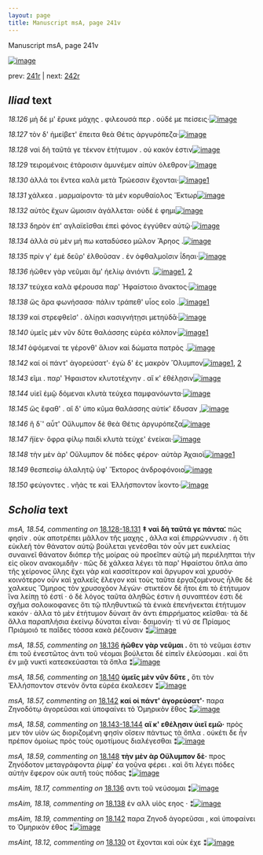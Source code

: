 ```yaml
---
layout: page
title: Manuscript msA, page 241v
---
```


Manuscript msA, page 241v

[![image](http://www.homermultitext.org/iipsrv?OBJ=IIP,1.0&FIF=/project/homer/pyramidal/deepzoom/hmt/vaimg/2017a/VA241VN_0743.tif&WID=100&CVT=JPEG)](http://www.homermultitext.org/ict2/?urn=urn:cite2:hmt:vaimg.2017a:VA241VN_0743)

prev:  [241r](../241r/) | next:  [242r](../242r/)

## *Iliad* text

*18.126* <a id="18.126"/> μὴ δέ μ' ἔρυκε μάχης . φιλεουσά περ . οὐδέ με πείσεις·[![image](http://www.homermultitext.org/iipsrv?OBJ=IIP,1.0&FIF=/project/homer/pyramidal/deepzoom/hmt/vaimg/2017a/VA241VN_0743.tif&RGN=0.466,0.2119,0.429,0.0293&WID=1000&CVT=JPEG)](http://www.homermultitext.org/ict2/?urn=urn:cite2:hmt:vaimg.2017a:VA241VN_0743@0.466,0.2119,0.429,0.0293)

*18.127* <a id="18.127"/> τὸν δ' ἠμείβετ' ἔπειτα θεὰ Θέτις ἀργυρόπεζα·[![image](http://www.homermultitext.org/iipsrv?OBJ=IIP,1.0&FIF=/project/homer/pyramidal/deepzoom/hmt/vaimg/2017a/VA241VN_0743.tif&RGN=0.46,0.2374,0.436,0.0233&WID=1000&CVT=JPEG)](http://www.homermultitext.org/ict2/?urn=urn:cite2:hmt:vaimg.2017a:VA241VN_0743@0.46,0.2374,0.436,0.0233)

*18.128* <a id="18.128"/> ναὶ δὴ ταῦτά γε τέκνον ἐτήτυμον . οὐ κακόν ἐστιν[![image](http://www.homermultitext.org/iipsrv?OBJ=IIP,1.0&FIF=/project/homer/pyramidal/deepzoom/hmt/vaimg/2017a/VA241VN_0743.tif&RGN=0.465,0.2585,0.436,0.0218&WID=1000&CVT=JPEG)](http://www.homermultitext.org/ict2/?urn=urn:cite2:hmt:vaimg.2017a:VA241VN_0743@0.465,0.2585,0.436,0.0218)

*18.129* <a id="18.129"/> τειρομένοις ἑτάροισιν ἀμυνέμεν αἰπὺν όλεθρον·[![image](http://www.homermultitext.org/iipsrv?OBJ=IIP,1.0&FIF=/project/homer/pyramidal/deepzoom/hmt/vaimg/2017a/VA241VN_0743.tif&RGN=0.472,0.275,0.43,0.0225&WID=1000&CVT=JPEG)](http://www.homermultitext.org/ict2/?urn=urn:cite2:hmt:vaimg.2017a:VA241VN_0743@0.472,0.275,0.43,0.0225)

*18.130* <a id="18.130"/> ἀλλά τοι ἔντεα καλὰ μετὰ Τρώεσσιν ἔχονται·[![image](http://www.homermultitext.org/iipsrv?OBJ=IIP,1.0&FIF=/project/homer/pyramidal/deepzoom/hmt/vaimg/2017a/VA241VN_0743.tif&RGN=0.478,0.293,0.412,0.024&WID=1000&CVT=JPEG)](http://www.homermultitext.org/ict2/?urn=urn:cite2:hmt:vaimg.2017a:VA241VN_0743@0.478,0.293,0.412,0.024)[1](#msAint_18.12)

*18.131* <a id="18.131"/> χάλκεα . μαρμαίροντα· τὰ μὲν κορυθαίολος Ἕκτωρ[![image](http://www.homermultitext.org/iipsrv?OBJ=IIP,1.0&FIF=/project/homer/pyramidal/deepzoom/hmt/vaimg/2017a/VA241VN_0743.tif&RGN=0.471,0.3125,0.445,0.024&WID=1000&CVT=JPEG)](http://www.homermultitext.org/ict2/?urn=urn:cite2:hmt:vaimg.2017a:VA241VN_0743@0.471,0.3125,0.445,0.024)

*18.132* <a id="18.132"/> αὐτὸς ἔχων ὤμοισιν ἀγάλλεται· οὐδέ ἑ φημι[![image](http://www.homermultitext.org/iipsrv?OBJ=IIP,1.0&FIF=/project/homer/pyramidal/deepzoom/hmt/vaimg/2017a/VA241VN_0743.tif&RGN=0.468,0.3291,0.414,0.024&WID=1000&CVT=JPEG)](http://www.homermultitext.org/ict2/?urn=urn:cite2:hmt:vaimg.2017a:VA241VN_0743@0.468,0.3291,0.414,0.024)

*18.133* <a id="18.133"/> δηρὸν ἐπ' αγλαϊεῖσθαι ἐπεὶ φόνος ἐγγύθεν αὐτῷ·[![image](http://www.homermultitext.org/iipsrv?OBJ=IIP,1.0&FIF=/project/homer/pyramidal/deepzoom/hmt/vaimg/2017a/VA241VN_0743.tif&RGN=0.473,0.3471,0.42,0.0255&WID=1000&CVT=JPEG)](http://www.homermultitext.org/ict2/?urn=urn:cite2:hmt:vaimg.2017a:VA241VN_0743@0.473,0.3471,0.42,0.0255)

*18.134* <a id="18.134"/> ἀλλὰ σὺ μὲν μή πω καταδύσεο μῶλον Ἄρηος .[![image](http://www.homermultitext.org/iipsrv?OBJ=IIP,1.0&FIF=/project/homer/pyramidal/deepzoom/hmt/vaimg/2017a/VA241VN_0743.tif&RGN=0.48,0.3659,0.409,0.0278&WID=1000&CVT=JPEG)](http://www.homermultitext.org/ict2/?urn=urn:cite2:hmt:vaimg.2017a:VA241VN_0743@0.48,0.3659,0.409,0.0278)

*18.135* <a id="18.135"/> πρίν γ' ἐμὲ δεῦρ' ἐλθοῦσαν . ἐν ὀφθαλμοῖσιν ΐδηαι·[![image](http://www.homermultitext.org/iipsrv?OBJ=IIP,1.0&FIF=/project/homer/pyramidal/deepzoom/hmt/vaimg/2017a/VA241VN_0743.tif&RGN=0.471,0.3847,0.441,0.0263&WID=1000&CVT=JPEG)](http://www.homermultitext.org/ict2/?urn=urn:cite2:hmt:vaimg.2017a:VA241VN_0743@0.471,0.3847,0.441,0.0263)

*18.136* <a id="18.136"/> ἠῶθεν γὰρ νεῦμαι ἅμ' ἠελίῳ ἀνιόντι .[![image](http://www.homermultitext.org/iipsrv?OBJ=IIP,1.0&FIF=/project/homer/pyramidal/deepzoom/hmt/vaimg/2017a/VA241VN_0743.tif&RGN=0.472,0.4057,0.361,0.0233&WID=1000&CVT=JPEG)](http://www.homermultitext.org/ict2/?urn=urn:cite2:hmt:vaimg.2017a:VA241VN_0743@0.472,0.4057,0.361,0.0233)[1](#msAim_18.17), [2](#msA_18.55)

*18.137* <a id="18.137"/> τεύχεα καλὰ φέρουσα παρ' Ἡφαίστοιο ἄνακτος·[![image](http://www.homermultitext.org/iipsrv?OBJ=IIP,1.0&FIF=/project/homer/pyramidal/deepzoom/hmt/vaimg/2017a/VA241VN_0743.tif&RGN=0.465,0.4245,0.445,0.0255&WID=1000&CVT=JPEG)](http://www.homermultitext.org/ict2/?urn=urn:cite2:hmt:vaimg.2017a:VA241VN_0743@0.465,0.4245,0.445,0.0255)

*18.138* <a id="18.138"/> ὥς ἄρα φωνήσασα· πάλιν τράπεθ' υἷος εοῖο .[![image](http://www.homermultitext.org/iipsrv?OBJ=IIP,1.0&FIF=/project/homer/pyramidal/deepzoom/hmt/vaimg/2017a/VA241VN_0743.tif&RGN=0.486,0.4448,0.413,0.0233&WID=1000&CVT=JPEG)](http://www.homermultitext.org/ict2/?urn=urn:cite2:hmt:vaimg.2017a:VA241VN_0743@0.486,0.4448,0.413,0.0233)[1](#msAim_18.18)

*18.139* <a id="18.139"/> καὶ στρεφθεῖσ' . ἁλίῃσι κασιγνήτῃσι μετηύδᾱ·[![image](http://www.homermultitext.org/iipsrv?OBJ=IIP,1.0&FIF=/project/homer/pyramidal/deepzoom/hmt/vaimg/2017a/VA241VN_0743.tif&RGN=0.477,0.4628,0.436,0.0225&WID=1000&CVT=JPEG)](http://www.homermultitext.org/ict2/?urn=urn:cite2:hmt:vaimg.2017a:VA241VN_0743@0.477,0.4628,0.436,0.0225)

*18.140* <a id="18.140"/> ὑμεῖς μὲν νῦν δῦτε θαλάσσης εὐρέα κόλπον·[![image](http://www.homermultitext.org/iipsrv?OBJ=IIP,1.0&FIF=/project/homer/pyramidal/deepzoom/hmt/vaimg/2017a/VA241VN_0743.tif&RGN=0.483,0.4801,0.428,0.0248&WID=1000&CVT=JPEG)](http://www.homermultitext.org/ict2/?urn=urn:cite2:hmt:vaimg.2017a:VA241VN_0743@0.483,0.4801,0.428,0.0248)[1](#msA_18.56)

*18.141* <a id="18.141"/> ὀψόμεναί τε γέρονθ' ἅλιον καὶ δώματα πατρὸς .[![image](http://www.homermultitext.org/iipsrv?OBJ=IIP,1.0&FIF=/project/homer/pyramidal/deepzoom/hmt/vaimg/2017a/VA241VN_0743.tif&RGN=0.478,0.4989,0.448,0.0225&WID=1000&CVT=JPEG)](http://www.homermultitext.org/ict2/?urn=urn:cite2:hmt:vaimg.2017a:VA241VN_0743@0.478,0.4989,0.448,0.0225)

*18.142* <a id="18.142"/> καί οἱ πάντ' ἀγορεύσατ'· ἐγὼ δ' ἐς μακρὸν Ὄλυμπον[![image](http://www.homermultitext.org/iipsrv?OBJ=IIP,1.0&FIF=/project/homer/pyramidal/deepzoom/hmt/vaimg/2017a/VA241VN_0743.tif&RGN=0.492,0.5184,0.425,0.021&WID=1000&CVT=JPEG)](http://www.homermultitext.org/ict2/?urn=urn:cite2:hmt:vaimg.2017a:VA241VN_0743@0.492,0.5184,0.425,0.021)[1](#msA_18.57), [2](#msAim_18.19)

*18.143* <a id="18.143"/> εῖμι . παρ' Ήφαιστον κλυτοτέχνην . αἴ κ' ἐθέλῃσιν[![image](http://www.homermultitext.org/iipsrv?OBJ=IIP,1.0&FIF=/project/homer/pyramidal/deepzoom/hmt/vaimg/2017a/VA241VN_0743.tif&RGN=0.497,0.5379,0.393,0.0218&WID=1000&CVT=JPEG)](http://www.homermultitext.org/ict2/?urn=urn:cite2:hmt:vaimg.2017a:VA241VN_0743@0.497,0.5379,0.393,0.0218)

*18.144* <a id="18.144"/> υἱεῖ ἐμῷ δόμεναι κλυτὰ τεύχεα παμφανόωντα·[![image](http://www.homermultitext.org/iipsrv?OBJ=IIP,1.0&FIF=/project/homer/pyramidal/deepzoom/hmt/vaimg/2017a/VA241VN_0743.tif&RGN=0.492,0.556,0.419,0.024&WID=1000&CVT=JPEG)](http://www.homermultitext.org/ict2/?urn=urn:cite2:hmt:vaimg.2017a:VA241VN_0743@0.492,0.556,0.419,0.024)

*18.145* <a id="18.145"/> ὥς ἔφαθ' . αἳ δ' ὑπο κῦμα θαλάσσης αὐτίκ' ἔδυσαν ,[![image](http://www.homermultitext.org/iipsrv?OBJ=IIP,1.0&FIF=/project/homer/pyramidal/deepzoom/hmt/vaimg/2017a/VA241VN_0743.tif&RGN=0.486,0.577,0.438,0.024&WID=1000&CVT=JPEG)](http://www.homermultitext.org/ict2/?urn=urn:cite2:hmt:vaimg.2017a:VA241VN_0743@0.486,0.577,0.438,0.024)

*18.146* <a id="18.146"/> ἣ δ`' αὖτ' Οὔλυμπον δὲ θεὰ Θέτις ἀργυρόπεζα[![image](http://www.homermultitext.org/iipsrv?OBJ=IIP,1.0&FIF=/project/homer/pyramidal/deepzoom/hmt/vaimg/2017a/VA241VN_0743.tif&RGN=0.486,0.5965,0.42,0.0195&WID=1000&CVT=JPEG)](http://www.homermultitext.org/ict2/?urn=urn:cite2:hmt:vaimg.2017a:VA241VN_0743@0.486,0.5965,0.42,0.0195)

*18.147* <a id="18.147"/> ἤϊεν· ὄφρα φίλῳ παιδὶ κλυτὰ τεύχε' ἐνείκαι·[![image](http://www.homermultitext.org/iipsrv?OBJ=IIP,1.0&FIF=/project/homer/pyramidal/deepzoom/hmt/vaimg/2017a/VA241VN_0743.tif&RGN=0.484,0.6131,0.424,0.0233&WID=1000&CVT=JPEG)](http://www.homermultitext.org/ict2/?urn=urn:cite2:hmt:vaimg.2017a:VA241VN_0743@0.484,0.6131,0.424,0.0233)

*18.148* <a id="18.148"/> τὴν μὲν ὰρ' Οὔλυμπον δὲ πόδες φέρον· αὐτὰρ Ἀχαιοὶ[![image](http://www.homermultitext.org/iipsrv?OBJ=IIP,1.0&FIF=/project/homer/pyramidal/deepzoom/hmt/vaimg/2017a/VA241VN_0743.tif&RGN=0.489,0.6334,0.425,0.0233&WID=1000&CVT=JPEG)](http://www.homermultitext.org/ict2/?urn=urn:cite2:hmt:vaimg.2017a:VA241VN_0743@0.489,0.6334,0.425,0.0233)[1](#msA_18.59)

*18.149* <a id="18.149"/> θεσπεσίῳ ἀλαλητῷ ὑφ' Ἕκτορος ἀνδροφόνοιο[![image](http://www.homermultitext.org/iipsrv?OBJ=IIP,1.0&FIF=/project/homer/pyramidal/deepzoom/hmt/vaimg/2017a/VA241VN_0743.tif&RGN=0.486,0.6514,0.415,0.024&WID=1000&CVT=JPEG)](http://www.homermultitext.org/ict2/?urn=urn:cite2:hmt:vaimg.2017a:VA241VN_0743@0.486,0.6514,0.415,0.024)

*18.150* <a id="18.150"/> φεύγοντες . νῆάς τε καὶ Ἑλλήσποντον ΐκοντο·[![image](http://www.homermultitext.org/iipsrv?OBJ=IIP,1.0&FIF=/project/homer/pyramidal/deepzoom/hmt/vaimg/2017a/VA241VN_0743.tif&RGN=0.481,0.6687,0.391,0.0376&WID=1000&CVT=JPEG)](http://www.homermultitext.org/ict2/?urn=urn:cite2:hmt:vaimg.2017a:VA241VN_0743@0.481,0.6687,0.391,0.0376)

## *Scholia* text

*msA, 18.54, commenting on* [18.128-18.131](#18.128-18.131)  <a id="msA_18.54"/> **‡ ναὶ δὴ ταῦτά γε πάντα⁚** πῶς φησὶν . οὐκ αποτρέπει μᾶλλον τῆς μαχης , ἀλλα καὶ ἐπιρρώννυσιν . ἠ ὅτι εὐκλεῆ τὸν θάνατον αὐτῷ βούλεται γενέσθαι τὸν οὖν μετ ευκλείας συναινεῖ θάνατον διόπερ τῆς μοίρας οὐ προεῖπεν αὐτῷ μὴ περιέληπται τὴν εἰς οῖκον ανακομιδῆν · πῶς δὲ χάλκεα λέγει τὰ παρ' Ηφαίστου ὅπλα ἀπο τῆς χείρονος ὕλης ἔχει γὰρ καὶ κασσίτερον καὶ ἄργυρον καὶ χρυσόν· κοινότερον οὖν καὶ χαλκεῖς ἔλεγον καὶ τοὺς ταῦτα ἐργαζομένους ἦλθε δὲ χαλκευς Ὅμηρος τὸν χρυσοχόον λέγών· στικτέον δὲ ἤτοι ἐπι τὸ ἐτήτυμον ἵνα λείπῃ τὸ ἐστί · ὁ δὲ λόγος ταῦτα ἀληθῶς ἐστιν ἡ συναπτέον ἐστι δὲ σχῆμα σολοικοφανες ὅτι τῷ πληθυντικῶ τὰ ἑνικὰ ἐπενήνεκται ἐτήτυμον κακόν · ἀλλα τὸ μὲν ἐτήτυμον δύναιτ ἂν ἀντι ἐπιρρήματος κεῖσθαι· τὰ δὲ ἄλλα παραπλήσια ἐκείνῳ δύναται εἶναι· δαιμονίη· τί νύ σε Πρίαμος Πριάμοιό τε παῖδες τόσσα κακὰ ῥέζουσιν ⁑[![image](http://www.homermultitext.org/iipsrv?OBJ=IIP,1.0&FIF=/project/homer/pyramidal/deepzoom/hmt/vaimg/2017a/VA241VN_0743.tif&RGN=0.208,0.0992,0.768,0.1097&WID=1000&CVT=JPEG)](http://www.homermultitext.org/ict2/?urn=urn:cite2:hmt:vaimg.2017a:VA241VN_0743@0.208,0.0992,0.768,0.1097)

*msA, 18.55, commenting on* [18.136](#18.136)  <a id="msA_18.55"/> **ἠῶθεν γὰρ νεῦμαι .** ὅτι τὸ νεῦμαι ἐστιν ἐπι τοῦ ἐνεστῶτος ἀντι τοῦ νέομαι βούλεται δὲ εἰπεῖν ἐλεύσομαι . καὶ ὅτι ἐν μιᾷ νυκτὶ κατεσκεύασται τὰ ὅπλα ⁑[![image](http://www.homermultitext.org/iipsrv?OBJ=IIP,1.0&FIF=/project/homer/pyramidal/deepzoom/hmt/vaimg/2017a/VA241VN_0743.tif&RGN=0.217,0.4065,0.229,0.0789&WID=1000&CVT=JPEG)](http://www.homermultitext.org/ict2/?urn=urn:cite2:hmt:vaimg.2017a:VA241VN_0743@0.217,0.4065,0.229,0.0789)

*msA, 18.56, commenting on* [18.140](#18.140)  <a id="msA_18.56"/> **ὑμεῖς μὲν νῦν δῦτε ,** ὅτι τὸν Ἑλλήσποντον στενὸν ὄντα εὐρέα ἐκαλεσεν ⁑[![image](http://www.homermultitext.org/iipsrv?OBJ=IIP,1.0&FIF=/project/homer/pyramidal/deepzoom/hmt/vaimg/2017a/VA241VN_0743.tif&RGN=0.216,0.4816,0.259,0.0338&WID=1000&CVT=JPEG)](http://www.homermultitext.org/ict2/?urn=urn:cite2:hmt:vaimg.2017a:VA241VN_0743@0.216,0.4816,0.259,0.0338)

*msA, 18.57, commenting on* [18.142](#18.142)  <a id="msA_18.57"/> **καί οἱ πάντ' ἀγορεύσατ'·** παρα Ζηνοδότῳ ἀγορεῦσαι καὶ ὑποφαίνει τὸ Ὁμηρικὸν ἔθος ⁑[![image](http://www.homermultitext.org/iipsrv?OBJ=IIP,1.0&FIF=/project/homer/pyramidal/deepzoom/hmt/vaimg/2017a/VA241VN_0743.tif&RGN=0.218,0.5071,0.241,0.0451&WID=1000&CVT=JPEG)](http://www.homermultitext.org/ict2/?urn=urn:cite2:hmt:vaimg.2017a:VA241VN_0743@0.218,0.5071,0.241,0.0451)

*msA, 18.58, commenting on* [18.143-18.144](#18.143-18.144)  <a id="msA_18.58"/> **αἴ κ' εθέλῃσιν ὑιεῖ εμῶ·** πρὸς μεν τὸν υἱὸν ὡς διοριζομένη φησὶν οἴσειν πάντως τὰ ὅπλα . οὐκέτι δε ἦν πρέπον ὁμοίως πρὸς τοὺς ομοτίμους διαλέγεσθαι ⁑[![image](http://www.homermultitext.org/iipsrv?OBJ=IIP,1.0&FIF=/project/homer/pyramidal/deepzoom/hmt/vaimg/2017a/VA241VN_0743.tif&RGN=0.216,0.5402,0.236,0.0676&WID=1000&CVT=JPEG)](http://www.homermultitext.org/ict2/?urn=urn:cite2:hmt:vaimg.2017a:VA241VN_0743@0.216,0.5402,0.236,0.0676)

*msA, 18.59, commenting on* [18.148](#18.148)  <a id="msA_18.59"/> **τὴν μὲν ὰρ Οὔλυμπον δὲ·** προς Ζηνόδοτον μεταγράφοντα ῥίμφ' έα γοῦνα φέρει . καὶ ὅτι λέγει πόδες αὐτὴν ἔφερον οὐκ αυτῆ τοὺς πόδας ⁑[![image](http://www.homermultitext.org/iipsrv?OBJ=IIP,1.0&FIF=/project/homer/pyramidal/deepzoom/hmt/vaimg/2017a/VA241VN_0743.tif&RGN=0.2,0.704,0.741,0.0323&WID=1000&CVT=JPEG)](http://www.homermultitext.org/ict2/?urn=urn:cite2:hmt:vaimg.2017a:VA241VN_0743@0.2,0.704,0.741,0.0323)

*msAim, 18.17, commenting on* [18.136](#18.136)  <a id="msAim_18.17"/> αντι τοῦ νεύσομαι ⁑[![image](http://www.homermultitext.org/iipsrv?OBJ=IIP,1.0&FIF=/project/homer/pyramidal/deepzoom/hmt/vaimg/2017a/VA241VN_0743.tif&RGN=0.431,0.4132,0.059,0.0376&WID=1000&CVT=JPEG)](http://www.homermultitext.org/ict2/?urn=urn:cite2:hmt:vaimg.2017a:VA241VN_0743@0.431,0.4132,0.059,0.0376)

*msAim, 18.18, commenting on* [18.138](#18.138)  <a id="msAim_18.18"/> ἐν αλλ υἱὸς εηος · ⁑[![image](http://www.homermultitext.org/iipsrv?OBJ=IIP,1.0&FIF=/project/homer/pyramidal/deepzoom/hmt/vaimg/2017a/VA241VN_0743.tif&RGN=0.425,0.4493,0.069,0.0255&WID=1000&CVT=JPEG)](http://www.homermultitext.org/ict2/?urn=urn:cite2:hmt:vaimg.2017a:VA241VN_0743@0.425,0.4493,0.069,0.0255)

*msAim, 18.19, commenting on* [18.142](#18.142)  <a id="msAim_18.19"/> παρα Ζηνοδ ἀγορεῦσαι , καὶ ὑποφαίνει το Ὁμηρικὸν έθος ⁑[![image](http://www.homermultitext.org/iipsrv?OBJ=IIP,1.0&FIF=/project/homer/pyramidal/deepzoom/hmt/vaimg/2017a/VA241VN_0743.tif&RGN=0.437,0.5154,0.062,0.0811&WID=1000&CVT=JPEG)](http://www.homermultitext.org/ict2/?urn=urn:cite2:hmt:vaimg.2017a:VA241VN_0743@0.437,0.5154,0.062,0.0811)

*msAint, 18.12, commenting on* [18.130](#18.130)  <a id="msAint_18.12"/> οτ ἔχονται καὶ οὐκ έχε ⁑[![image](http://www.homermultitext.org/iipsrv?OBJ=IIP,1.0&FIF=/project/homer/pyramidal/deepzoom/hmt/vaimg/2017a/VA241VN_0743.tif&RGN=0.857,0.2878,0.084,0.027&WID=1000&CVT=JPEG)](http://www.homermultitext.org/ict2/?urn=urn:cite2:hmt:vaimg.2017a:VA241VN_0743@0.857,0.2878,0.084,0.027)